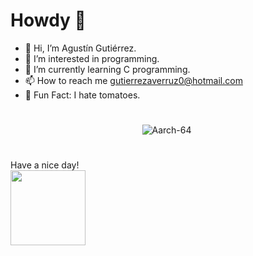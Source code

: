 # Howdy 🤠

- 👋 Hi, I’m Agustín Gutiérrez.
- 👀 I’m interested in programming.
- 🌱 I’m currently learning C programming.
- 📫 How to reach me gutierrezaverruz0@hotmail.com
- 🎉 Fun Fact: I hate tomatoes.

#
<p align="center"> <img src="https://github-readme-stats.vercel.app/api?username=Aarch-64&show_icons=true&theme=great-gatsby" alt="Aarch-64" />

<img width="0" src="https://visitor-badge.glitch.me/badge?page_id=Aarch-64.Aarch-64" />

#
Have a nice day!
<br>
<img height="120" src="https://github.com/AgustinGutierrez0/AgustinGutierrez0/blob/main/contributions.svg"/>
<br>
